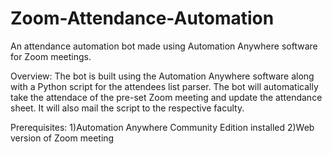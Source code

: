 # Zoom-Attendance-Automation
 An attendance automation bot made using Automation Anywhere software for Zoom meetings.
 
 Overview:
  The bot is built using the Automation Anywhere software along with a Python script for the attendees list parser. The bot will automatically take the attendace of the pre-set Zoom meeting and update the attendance sheet. It will also mail the script to the respective faculty.
 
 Prerequisites:
 1)Automation Anywhere Community Edition installed
 2)Web version of Zoom meeting
